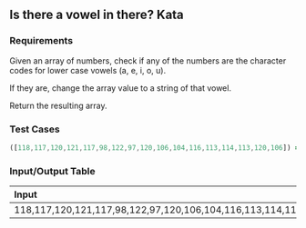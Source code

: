 ## Is there a vowel in there? Kata

### Requirements 

Given an array of numbers, check if any of the numbers are the character codes for lower case vowels (a, e, i, o, u).

If they are, change the array value to a string of that vowel.

Return the resulting array.

### Test Cases

```JavaScript
([118,117,120,121,117,98,122,97,120,106,104,116,113,114,113,120,106]) => [118,"u",120,121,"u",98,122,"a",120,106,104,116,113,114,113,120,106]);
```

### Input/Output Table

| Input                                          | Output |
| :--------------------------------------------- | :----- |
| 118,117,120,121,117,98,122,97,120,106,104,116,113,114,113,120,106]                          | [118,"u",120,121,"u",98,122,"a",120,106,104,116,113,114,113,120,106]  |

